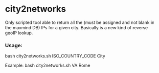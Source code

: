 # city2networks


Only scripted tool able to return all the (must be assigned and not blank in the maxmind DB) IPs for a given city.
Basically is a new kind of reverse geoIP lookup.


### Usage:

bash city2networks.sh ISO_COUNTRY_CODE City

Example: bash city2networks.sh VA Rome
